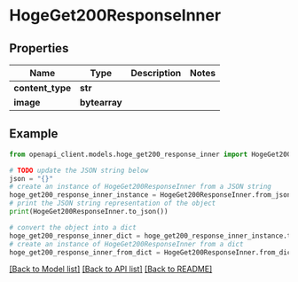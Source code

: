 # HogeGet200ResponseInner


## Properties

Name | Type | Description | Notes
------------ | ------------- | ------------- | -------------
**content_type** | **str** |  | 
**image** | **bytearray** |  | 

## Example

```python
from openapi_client.models.hoge_get200_response_inner import HogeGet200ResponseInner

# TODO update the JSON string below
json = "{}"
# create an instance of HogeGet200ResponseInner from a JSON string
hoge_get200_response_inner_instance = HogeGet200ResponseInner.from_json(json)
# print the JSON string representation of the object
print(HogeGet200ResponseInner.to_json())

# convert the object into a dict
hoge_get200_response_inner_dict = hoge_get200_response_inner_instance.to_dict()
# create an instance of HogeGet200ResponseInner from a dict
hoge_get200_response_inner_from_dict = HogeGet200ResponseInner.from_dict(hoge_get200_response_inner_dict)
```
[[Back to Model list]](../README.md#documentation-for-models) [[Back to API list]](../README.md#documentation-for-api-endpoints) [[Back to README]](../README.md)


